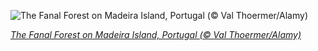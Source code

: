 
![The Fanal Forest on Madeira Island, Portugal (© Val Thoermer/Alamy)](https://cn.bing.com//th?id=OHR.FanalMadeira_EN-US8481108715_1920x1080.jpg&rf=LaDigue_1920x1080.jpg&pid=hp)

*[The Fanal Forest on Madeira Island, Portugal (© Val Thoermer/Alamy)](https://www.bing.com/search?q=madeira+laurisilva&form=hpcapt&filters=HpDate%3a%2220211019_0700%22)*
